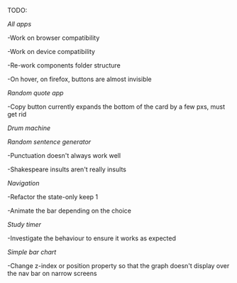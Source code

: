 TODO:

_All apps_

-Work on browser compatibility

-Work on device compatibility

-Re-work components folder structure

-On hover, on firefox, buttons are almost invisible

_Random quote app_

-Copy button currently expands the bottom of the card by a few pxs, must get rid

_Drum machine_

_Random sentence generator_

-Punctuation doesn't always work well

-Shakespeare insults aren't really insults

_Navigation_

-Refactor the state-only keep 1

-Animate the bar depending on the choice

_Study timer_

-Investigate the behaviour to ensure it works as expected

_Simple bar chart_

-Change z-index or position property so that the graph doesn't display over the nav bar on narrow screens
